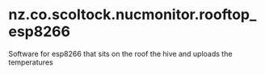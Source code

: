 # nz.co.scoltock.nucmonitor.rooftop_esp8266
Software for esp8266 that sits on the roof the hive and uploads the temperatures
